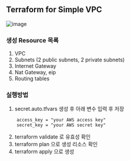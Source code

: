 ## Terraform for Simple VPC

![image](https://user-images.githubusercontent.com/48152411/154681885-c4969d54-c593-436c-a2e5-85db9e89aeba.png)

### 생성 Resource 목록
1. VPC
2. Subnets (2 public subnets, 2 private subnets)
3. Internet Gateway
4. Nat Gateway, eip
5. Routing tables

### 실행방법
1. secret.auto.tfvars 생성 후 아래 변수 입력 후 저장  
```
    access_key = "your AWS access key"
    secret_key = "your AWS secret key"
``` 
2. terraform validate 로 유효성 확인
3. terraform plan 으로 생성 리소스 확인
4. terraform apply 으로 생성
